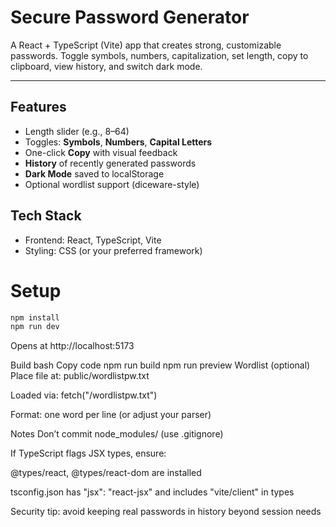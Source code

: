 # Secure Password Generator

A React + TypeScript (Vite) app that creates strong, customizable passwords. Toggle symbols, numbers, capitalization, set length, copy to clipboard, view history, and switch dark mode.

---

## Features

- Length slider (e.g., 8–64)
- Toggles: **Symbols**, **Numbers**, **Capital Letters**
- One-click **Copy** with visual feedback
- **History** of recently generated passwords
- **Dark Mode** saved to localStorage
- Optional wordlist support (diceware-style)

## Tech Stack

- Frontend: React, TypeScript, Vite
- Styling: CSS (or your preferred framework)

# Setup

```bash
npm install
npm run dev
```

Opens at http://localhost:5173

Build
bash
Copy code
npm run build
npm run preview
Wordlist (optional)
Place file at: public/wordlistpw.txt

Loaded via: fetch("/wordlistpw.txt")

Format: one word per line (or adjust your parser)

Notes
Don’t commit node_modules/ (use .gitignore)

If TypeScript flags JSX types, ensure:

@types/react, @types/react-dom are installed

tsconfig.json has "jsx": "react-jsx" and includes "vite/client" in types

Security tip: avoid keeping real passwords in history beyond session needs
